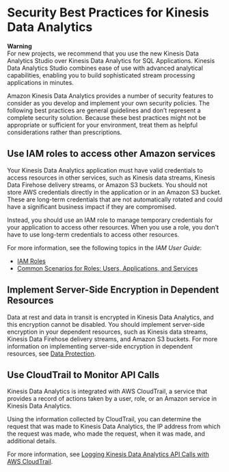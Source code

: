# Security Best Practices for Kinesis Data Analytics<a name="security-best-practices"></a>

**Warning**  
For new projects, we recommend that you use the new Kinesis Data Analytics Studio over Kinesis Data Analytics for SQL Applications\. Kinesis Data Analytics Studio combines ease of use with advanced analytical capabilities, enabling you to build sophisticated stream processing applications in minutes\.

Amazon Kinesis Data Analytics provides a number of security features to consider as you develop and implement your own security policies\. The following best practices are general guidelines and don’t represent a complete security solution\. Because these best practices might not be appropriate or sufficient for your environment, treat them as helpful considerations rather than prescriptions\. 

## Use IAM roles to access other Amazon services<a name="security-best-practices-roles"></a>

Your Kinesis Data Analytics application must have valid credentials to access resources in other services, such as Kinesis data streams, Kinesis Data Firehose delivery streams, or Amazon S3 buckets\. You should not store AWS credentials directly in the application or in an Amazon S3 bucket\. These are long\-term credentials that are not automatically rotated and could have a significant business impact if they are compromised\. 

Instead, you should use an IAM role to manage temporary credentials for your application to access other resources\. When you use a role, you don't have to use long\-term credentials to access other resources\.

For more information, see the following topics in the *IAM User Guide*:
+ [IAM Roles](https://docs.aws.amazon.com/IAM/latest/UserGuide/id_roles.html)
+ [Common Scenarios for Roles: Users, Applications, and Services](https://docs.aws.amazon.com/IAM/latest/UserGuide/id_roles_common-scenarios.html)

## Implement Server\-Side Encryption in Dependent Resources<a name="security-best-practices-sse"></a>

Data at rest and data in transit is encrypted in Kinesis Data Analytics, and this encryption cannot be disabled\. You should implement server\-side encryption in your dependent resources, such as Kinesis data streams, Kinesis Data Firehose delivery streams, and Amazon S3 buckets\. For more information on implementing server\-side encryption in dependent resources, see [Data Protection](data-protection.md)\.

## Use CloudTrail to Monitor API Calls<a name="security-best-practices-cloudtrail"></a>

Kinesis Data Analytics is integrated with AWS CloudTrail, a service that provides a record of actions taken by a user, role, or an Amazon service in Kinesis Data Analytics\.

Using the information collected by CloudTrail, you can determine the request that was made to Kinesis Data Analytics, the IP address from which the request was made, who made the request, when it was made, and additional details\.

For more information, see [Logging Kinesis Data Analytics API Calls with AWS CloudTrail](logging-using-cloudtrail.md)\.
